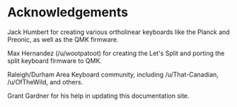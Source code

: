 # Acknowledgements

Jack Humbert for creating various ortholinear keyboards like the Planck and Preonic, as well as the QMK firmware.

Max Hernandez \(/u/wootpatoot\) for creating the Let's Split and porting the split keyboard firmware to QMK.

Raleigh/Durham Area Keyboard community, including /u/That-Canadian, /u/OfTheWild, and others.

Grant Gardner for his help in updating this documentation site.
